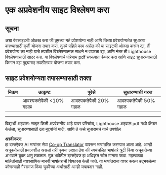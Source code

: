 <!--
CO_OP_TRANSLATOR_METADATA:
{
  "original_hash": "a258597a194e77d4fd469b3cd976b29e",
  "translation_date": "2025-08-25T23:04:56+00:00",
  "source_file": "1-getting-started-lessons/3-accessibility/assignment.md",
  "language_code": "mr"
}
-->
# एक अप्रवेशनीय साइट विश्लेषण करा

## सूचना

अशा वेबसाइटची ओळख करा जी तुमच्या मते प्रवेशयोग्य नाही आणि तिच्या प्रवेशयोग्यतेत सुधारणा करण्यासाठी कृती योजना तयार करा. 
तुमचे पहिले काम असेल की या साइटची ओळख करून द्या, ती प्रवेशयोग्य का नाही याचे तपशील विश्लेषणात्मक साधने न वापरता द्या, आणि नंतर ती Lighthouse विश्लेषणासाठी सादर करा. 
या विश्लेषणाचे परिणाम pdf स्वरूपात कॅप्चर करा आणि साइट सुधारण्यासाठी किमान दहा मुद्द्यांसह तपशीलवार योजना तयार करा.

## साइट प्रवेशयोग्यता तपासण्यासाठी तक्ता

| निकष | उत्कृष्ट | पुरेसे | सुधारण्याची गरज |
|------|----------|--------|------------------|
|      | आवश्यकतेपैकी <10% गहाळ | आवश्यकतेपैकी 20% गहाळ | आवश्यकतेपैकी 50% गहाळ |

----
विद्यार्थी अहवाल: साइट किती अप्रवेशनीय आहे यावर परिच्छेद, Lighthouse अहवाल pdf मध्ये कॅप्चर केलेला, सुधारण्यासाठी दहा मुद्द्यांची यादी, आणि ते कसे सुधारायचे याचे तपशील

**अस्वीकरण**:  
हा दस्तऐवज AI भाषांतर सेवा [Co-op Translator](https://github.com/Azure/co-op-translator) वापरून भाषांतरित करण्यात आला आहे. आम्ही अचूकतेसाठी प्रयत्नशील असलो तरी कृपया लक्षात ठेवा की स्वयंचलित भाषांतरे त्रुटी किंवा अचूकतेच्या अभावाने युक्त असू शकतात. मूळ भाषेतील दस्तऐवज हा अधिकृत स्रोत मानला जावा. महत्त्वाच्या माहितीसाठी व्यावसायिक मानवी भाषांतराची शिफारस केली जाते. या भाषांतराचा वापर करून उद्भवलेल्या कोणत्याही गैरसमज किंवा चुकीच्या अर्थासाठी आम्ही जबाबदार नाही.